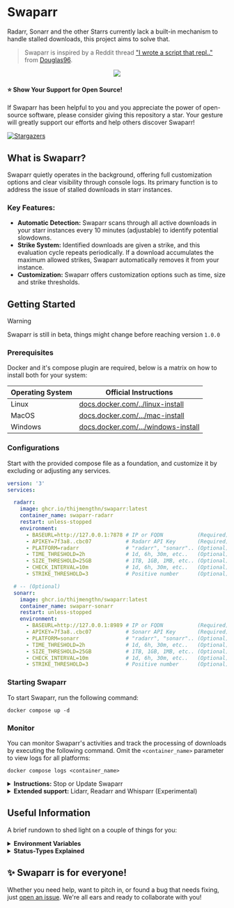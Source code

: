 # Swaparr

Radarr, Sonarr and the other Starrs currently lack a built-in mechanism to handle stalled downloads, this project aims to solve that.

> Swaparr is inspired by a Reddit thread ["I wrote a script that repl.."](https://www.reddit.com/r/radarr/comments/101q31k/i_wrote_a_script_that_replaces_slowdead_torrents/) from [Douglas96](https://www.reddit.com/user/Douglas96/).

<p align="center">
  <img src="https://i.imgur.com/7D84ooQ.png?s=128">
</p>


#### ⭐ Show Your Support for Open Source!

If Swaparr has been helpful to you and you appreciate the power of open-source software, please consider giving this repository a star. Your gesture will greatly support our efforts and help others discover Swaparr!

[![Stargazers](https://reporoster.com/stars/dark/notext/ThijmenGThN/swaparr)](https://github.com/ThijmenGThN/swaparr/stargazers)

## What is Swaparr?

Swaparr quietly operates in the background, offering full customization options and clear visibility through console logs. Its primary function is to address the issue of stalled downloads in starr instances.

### Key Features:

- **Automatic Detection:** Swaparr scans through all active downloads in your starr instances every 10 minutes (adjustable) to identify potential slowdowns.
- **Strike System:** Identified downloads are given a strike, and this evaluation cycle repeats periodically. If a download accumulates the maximum allowed strikes, Swaparr automatically removes it from your instance.
- **Customization:** Swaparr offers customization options such as time, size and strike thresholds.

## Getting Started

> [!WARNING]
> Swaparr is still in beta, things might change before reaching version ` 1.0.0 `

### Prerequisites 

Docker and it's compose plugin are required, below is a matrix on how to install both for your system:

|Operating System|Official Instructions|
|-|-|
|Linux|[docs.docker.com/../linux-install](https://docs.docker.com/desktop/install/linux-install/)
|MacOS|[docs.docker.com/.../mac-install](https://docs.docker.com/desktop/install/mac-install/)
|Windows|[docs.docker.com/.../windows-install](https://docs.docker.com/desktop/install/windows-install/)

### Configurations

Start with the provided compose file as a foundation, and customize it by excluding or adjusting any services.

```yml
version: '3'
services:

  radarr:
    image: ghcr.io/thijmengthn/swaparr:latest
    container_name: swaparr-radarr
    restart: unless-stopped
    environment:
      - BASEURL=http://127.0.0.1:7878 # IP or FQDN           (Required)
      - APIKEY=7f3a8..cbc07           # Radarr API Key       (Required)                
      - PLATFORM=radarr               # "radarr", "sonarr".. (Optional) default: radarr
      - TIME_THRESHOLD=2h             # 1d, 6h, 30m, etc..   (Optional) default: 2h    
      - SIZE_THRESHOLD=25GB           # 1TB, 1GB, 1MB, etc.. (Optional) default: 25GB  
      - CHECK_INTERVAL=10m            # 1d, 6h, 30m, etc..   (Optional) default: 10m   
      - STRIKE_THRESHOLD=3            # Positive number      (Optional) default: 3     

  # -- (Optional)
  sonarr: 
    image: ghcr.io/thijmengthn/swaparr:latest
    container_name: swaparr-sonarr
    restart: unless-stopped
    environment:
      - BASEURL=http://127.0.0.1:8989 # IP or FQDN           (Required)
      - APIKEY=7f3a8..cbc07           # Sonarr API Key       (Required)                
      - PLATFORM=sonarr               # "radarr", "sonarr".. (Optional) default: radarr
      - TIME_THRESHOLD=2h             # 1d, 6h, 30m, etc..   (Optional) default: 2h    
      - SIZE_THRESHOLD=25GB           # 1TB, 1GB, 1MB, etc.. (Optional) default: 25GB  
      - CHECK_INTERVAL=10m            # 1d, 6h, 30m, etc..   (Optional) default: 10m   
      - STRIKE_THRESHOLD=3            # Positive number      (Optional) default: 3     
```

### Starting Swaparr

To start Swaparr, run the following command:

```
docker compose up -d
```

### Monitor

  You can monitor Swaparr's activities and track the processing of downloads by executing the following command. Omit the ` <container_name> ` parameter to view logs for all platforms:

  ```
  docker compose logs <container_name>
  ```

<details>
  <summary>
    <strong>Instructions:</strong> Stop or Update Swaparr
  </summary>

  #### Stop

  To shutdown Swaparr, run the following command:

  ```
  docker compose down
  ```

  
  #### Update

  Updating Swaparr is a breeze, pull the latest images and restart the service:

  ```
  docker compose pull
  ```

  ```
  docker compose down
  ```

  ```
  docker compose up -d
  ```

</details>

<details>
  <summary>
    <strong>Extended support:</strong> Lidarr, Readarr and Whisparr (Experimental) 
  </summary>

  ```yml
  version: '3'
  services:

    radarr:
      image: ghcr.io/thijmengthn/swaparr:latest
      container_name: swaparr-radarr
      restart: unless-stopped
      environment:
        - BASEURL=http://127.0.0.1:7878 # IP or FQDN           (Required)
        - APIKEY=7f3a8..cbc07           # Radarr API Key       (Required)                
        - PLATFORM=radarr               # "radarr", "sonarr".. (Optional) default: radarr
        - TIME_THRESHOLD=2h             # 1d, 6h, 30m, etc..   (Optional) default: 2h    
        - SIZE_THRESHOLD=25GB           # 1TB, 1GB, 1MB, etc.. (Optional) default: 25GB  
        - CHECK_INTERVAL=10m            # 1d, 6h, 30m, etc..   (Optional) default: 10m   
        - STRIKE_THRESHOLD=3            # Positive number      (Optional) default: 3     

    # -- (Optional)
    sonarr: 
      image: ghcr.io/thijmengthn/swaparr:latest
      container_name: swaparr-sonarr
      restart: unless-stopped
      environment:
        - BASEURL=http://127.0.0.1:8989 # IP or FQDN           (Required)
        - APIKEY=7f3a8..cbc07           # Sonarr API Key       (Required)                
        - PLATFORM=sonarr               # "radarr", "sonarr".. (Optional) default: radarr
        - TIME_THRESHOLD=2h             # 1d, 6h, 30m, etc..   (Optional) default: 2h    
        - SIZE_THRESHOLD=25GB           # 1TB, 1GB, 1MB, etc.. (Optional) default: 25GB  
        - CHECK_INTERVAL=10m            # 1d, 6h, 30m, etc..   (Optional) default: 10m   
        - STRIKE_THRESHOLD=3            # Positive number      (Optional) default: 3     

    # -- (Optional)
    lidarr: 
      image: ghcr.io/thijmengthn/swaparr:latest
      container_name: swaparr-lidarr
      restart: unless-stopped
      environment:
        - BASEURL=http://127.0.0.1:8989 # IP or FQDN           (Required)
        - APIKEY=7f3a8..cbc07           # Lidarr API Key       (Required)                
        - PLATFORM=lidarr               # "radarr", "sonarr".. (Optional) default: radarr
        - TIME_THRESHOLD=2h             # 1d, 6h, 30m, etc..   (Optional) default: 2h    
        - SIZE_THRESHOLD=25GB           # 1TB, 1GB, 1MB, etc.. (Optional) default: 25GB  
        - CHECK_INTERVAL=10m            # 1d, 6h, 30m, etc..   (Optional) default: 10m   
        - STRIKE_THRESHOLD=3            # Positive number      (Optional) default: 3     

    # -- (Optional)
    readarr: 
      image: ghcr.io/thijmengthn/swaparr:latest
      container_name: swaparr-readarr
      restart: unless-stopped
      environment:
        - BASEURL=http://127.0.0.1:8989 # IP or FQDN           (Required)
        - APIKEY=7f3a8..cbc07           # Readarr API Key      (Required)                
        - PLATFORM=readarr              # "radarr", "sonarr".. (Optional) default: radarr
        - TIME_THRESHOLD=2h             # 1d, 6h, 30m, etc..   (Optional) default: 2h    
        - SIZE_THRESHOLD=25GB           # 1TB, 1GB, 1MB, etc.. (Optional) default: 25GB  
        - CHECK_INTERVAL=10m            # 1d, 6h, 30m, etc..   (Optional) default: 10m   
        - STRIKE_THRESHOLD=3            # Positive number      (Optional) default: 3     

    # -- (Optional)
    whisparr: 
      image: ghcr.io/thijmengthn/swaparr:latest
      container_name: swaparr-whisparr
      restart: unless-stopped
      environment:
        - BASEURL=http://127.0.0.1:8989 # IP or FQDN           (Required)
        - APIKEY=7f3a8..cbc07           # Whisparr API Key     (Required)                
        - PLATFORM=whisparr             # "radarr", "sonarr".. (Optional) default: radarr
        - TIME_THRESHOLD=2h             # 1d, 6h, 30m, etc..   (Optional) default: 2h    
        - SIZE_THRESHOLD=25GB           # 1TB, 1GB, 1MB, etc.. (Optional) default: 25GB  
        - CHECK_INTERVAL=10m            # 1d, 6h, 30m, etc..   (Optional) default: 10m   
        - STRIKE_THRESHOLD=3            # Positive number      (Optional) default: 3     
  ```
</details>

## Useful Information

A brief rundown to shed light on a couple of things for you:

<details>
  <summary>
    <strong>Environment Variables</strong>
  </summary>

  | Name              | Default              |  Description                                                                                     |
  |-------------------|----------------------|  -------------------------------------------------------------------------------------------------|
  | BASEURL           | `http://127.0.0.1:7878` | The URL of a starr instance.                                                |
  | APIKEY            | `7f3a8..cbc07`         | The API key required for accessing the starr instance.                             |
  | PLATFORM          | `radarr`              | Indicates the platform with which Swaparr interacts,  either `radarr`, `sonarr`, `lidarr`, `readarr` or `whisparr`.|
  | TIME_THRESHOLD    | `2h`                  | The duration threshold for downloads to be considered  stalled; downloads exceeding this limit will be removed. |
  | SIZE_THRESHOLD    | `25GB`                | The size limit for downloads to be ignored; downloads   exceeding this limit will not be processed. |
  | CHECK_INTERVAL    | `10m`                 | The interval at which Swaparr monitors  downloads.                                               |
  | STRIKE_THRESHOLD  | `3`                   | The number of strikes a download needs to reach  before it is subject to removal.                |
</details>

<details>
  <summary>
    <strong>Status-Types Explained</strong>
  </summary>

  | Type | Meaning |
  | --- | --- |
  | `Normal`  | Not stalled or slow, will not be striked. |
  | `Striked` | Flagged as slow or stalled, pending removal. |
  | `Removed` | Removed from its starr instance. |
  | `Ignored` | Outside of threshold bounds. |
</details>

## ✨ Swaparr is for everyone!

Whether you need help, want to pitch in, or found a bug that needs fixing, just [open an issue](https://github.com/ThijmenGThN/swaparr/issues). We're all ears and ready to collaborate with you!
